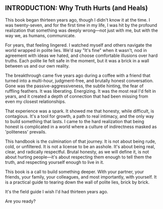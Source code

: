 ## INTRODUCTION: Why Truth Hurts (and Heals)

This book began thirteen years ago, though I didn't know it at the time. I was twenty-seven, and for the first time in my life, I was hit by the profound realization that something was deeply wrong—not just with me, but with the way we, as humans, communicate.

For years, that feeling lingered. I watched myself and others navigate the world wrapped in polite lies. We'd say "It's fine" when it wasn't, nod in agreement with ideas we hated, and choose comfortable illusions over hard truths. Each polite lie felt safe in the moment, but it was a brick in a wall between us and our own reality.

The breakthrough came five years ago during a coffee with a friend that turned into a multi-hour, judgment-free, and brutally honest conversation. Gone was the passive-aggressiveness, the subtle hinting, the fear of ruffling feathers. It was liberating. Energizing. It was the most real I'd felt in years, and it created a depth of connection that had been missing from even my closest relationships.

That experience was a spark. It showed me that honesty, while difficult, is contagious. It's a tool for growth, a path to real intimacy, and the only way to build something that lasts. I came to the hard realization that being honest is complicated in a world where a culture of indirectness masked as 'politeness' prevails.

This handbook is the culmination of that journey. It is not about being rude, cold, or unfiltered. It is not a license to be an asshole. It's about being real, clear, and radically respectful. Brutal honesty, as we will define it, is not about hurting people—it's about respecting them enough to tell them the truth, and respecting yourself enough to live in it.

This book is a call to build something deeper. With your partner, your friends, your family, your colleagues, and most importantly, with yourself. It is a practical guide to tearing down the wall of polite lies, brick by brick.

It's the field guide I wish I'd had thirteen years ago.

Are you ready? 